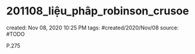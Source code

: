# 201108_liệu_phâp_robinson_crusoe

created: Nov 08, 2020 10:25 PM
tags: #created/2020/Nov/08
source: #TODO

P.275
